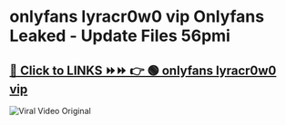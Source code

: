
 # onlyfans lyracr0w0 vip Onlyfans Leaked - Update Files 56pmi

## <h2><a href="https://clipsfans.com/onlyfans_lyracr0w0_vip&ref=git">🔗 Click to LINKS ⏩⏩ 👉 🟢 onlyfans lyracr0w0 vip </a></h2>

<a href="https://clipsfans.com/onlyfans_lyracr0w0_vip&ref=git" rel="nofollow" data-target="animated-image.originalLink"><img src="https://i.ibb.co.com/xMMVF88/686577567.gif" alt="Viral Video Original" style="max-width: 100%; display: inline-block;" data-target="animated-image.originalImage"></a>

